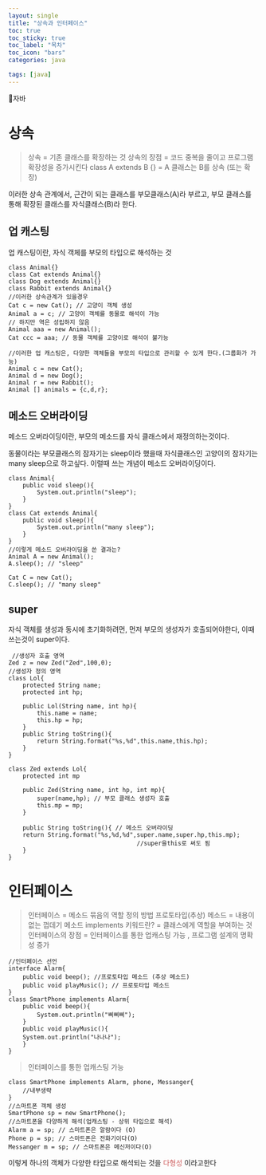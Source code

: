 ```yaml
---
layout: single
title: "상속과 인터페이스"
toc: true
toc_sticky: true
toc_label: "목차"
toc_icon: "bars"
categories: java

tags: [java]
---
```


📘자바

# 상속

> 상속 = 기존 클래스를 확장하는 것
상속의 장점 = 코드 중복을 줄이고 프로그램 확장성을 증가시킨다
class A extends B {}  =  A 클래스는 B를 상속 (또는 확장)

이러한 상속 관계에서, 근간이 되는 클래스를 부모클래스(A)라 부르고,
부모 클래스를 통해 확장된 클래스를 자식클래스(B)라 한다.

## 업 캐스팅
업 캐스팅이란, 자식 객체를 부모의 타입으로 해석하는 것
```
class Animal{}
class Cat extends Animal{}
class Dog extends Animal{}
class Rabbit extends Animal{}
//이러한 상속관계가 있을경우
Cat c = new Cat(); // 고양이 객체 생성
Animal a = c; // 고양이 객체를 동물로 해석이 가능
// 하지만 역은 성립하지 않음
Animal aaa = new Animal();
Cat ccc = aaa; // 동물 객체를 고양이로 해석이 불가능

//이러한 업 캐스팅은, 다양한 객체들을 부모의 타입으로 관리할 수 있게 한다.(그룹화가 가능)
Animal c = new Cat();
Animal d = new Dog();
Animal r = new Rabbit();
Animal [] animals = {c,d,r};
```
## 메소드 오버라이딩
메소드 오버라이딩이란, 부모의 메소드를 자식 클래스에서 재정의하는것이다.

동물이라는 부모클래스의 잠자기는 sleep이라 했을때 자식클래스인 고양이의 잠자기는 many sleep으로 하고싶다. 이럴때 쓰는 개념이 메소드 오버라이딩이다.

```
class Animal{
	public void sleep(){
    	System.out.println("sleep");
    }
}
class Cat extends Animal{
	public void sleep(){
    	System.out.println("many sleep");
    }
}
//이렇게 메소드 오버라이딩을 쓴 결과는?
Animal A = new Animal();
A.sleep(); // "sleep"

Cat C = new Cat();
C.sleep(); // "many sleep"
```
## super
자식 객체를 생성과 동시에 초기화하려먼, 먼저 부모의 생성자가 호출되어야한다, 이때 쓰는것이 super이다.
```
 //생성자 호출 영역
Zed z = new Zed("Zed",100,0);
//생성자 정의 영역
class Lol{
	protected String name;
    protected int hp;
    
    public Lol(String name, int hp){
    	this.name = name;
        this.hp = hp;
    }
    public String toString(){
    	return String.format("%s,%d",this.name,this.hp);
    }
}

class Zed extends Lol{
	protected int mp
    
    public Zed(String name, int hp, int mp){
    	super(name,hp); // 부모 클래스 생성자 호출
        this.mp = mp;
    }
    	
    public String toString(){ // 메소드 오버라이딩
    return String.format("%s,%d,%d",super.name,super.hp,this.mp); 
    							    //super을this로 써도 됨
    }
}
```
# 인터페이스
> 인터페이스 = 메소드 묶음의 역할 정의 방법
프로토타입(추상) 메소드 = 내용이 없는 껍데기 메소드
implements 키워드란? = 클래스에게 역할을 부여하는 것
인터페이스의 장점 = 인터페이스를 통한 업캐스팅 가능 , 프로그램 설계의 명확성 증가

```
//인터페이스 선언
interface Alarm{
	public void beep(); //프로토타입 메소드 (추상 메소드)
    public void playMusic(); // 프로토타입 메소드
}
class SmartPhone implements Alarm{
	public void beep(){
    	System.out.println("삐삐삐");
    }
    public void playMusic(){
    System.out.println("나나나");
    }
}
```
> 인터페이스를 통한 업캐스팅 가능
```
class SmartPhone implements Alarm, phone, Messanger{
	//내부생략
}
//스마트폰 객체 생성
SmartPhone sp = new SmartPhone();
//스마트폰을 다양하게 해석(업캐스팅 - 상위 타입으로 해석)
Alarm a = sp; // 스마트폰은 알람이다 (O)
Phone p = sp; // 스마트폰은 전화기이다(O)
Messanger m = sp; // 스마트폰은 메신저이다(O)
```
이렇게 하나의 객체가 다양한 타입으로 해석되는 것을 <span style="color:indianred">다형성</span> 이라고한다

